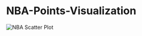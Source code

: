 # NBA-Points-Visualization
![NBA Scatter Plot](https://user-images.githubusercontent.com/46653104/68997751-b50ed500-0877-11ea-960f-c7a58d6d263b.png)
